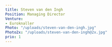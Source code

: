 ```yaml
---
title: Steven van den Ingh
Position: Managing Director
Venture:
- Euroknaller
Photo: "/uploads/steven-van-den-ingh.jpg"
Photo2x: "/uploads/steven-van-den-ingh@2x.jpg"
prio: 1
---
```



